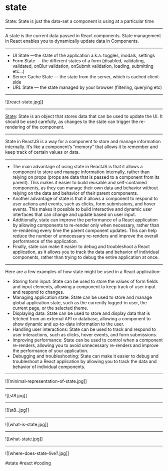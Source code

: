 # state
State: State is just the data-set a component is using at a particular time
***
A state is the current data passed in React components. State management in React enables you to dynamically update data in Components.
***
-   UI State —the state of the application a.k.a. toggles, modals, settings
-   Form State — the different states of a form (disabled, validating, validated, onBlur validation, onSubmit validation, loading, submitting etc…)
-   Server Cache State — the state from the server, which is cached client-side
-   URL State — the state managed by your browser (filtering, querying etc)
***
![[react-state.jpg]]
***
[State](https://pandaquests.medium.com/state-in-reactjs-a8392a7bbcb3): State is an object that stores data that can be used to update the UI. It should be used carefully, as changes to the state can trigger the re-rendering of the component.
***
State in ReactJS is a way for a component to store and manage information internally. It’s like a component’s “memory” that allows it to remember and keep track of certain values or data.
***
-   The main advantage of using state in ReactJS is that it allows a component to store and manage information internally, rather than relying on props (props are data that is passed to a component from its parent). This makes it easier to build reusable and self-contained components, as they can manage their own data and behavior without relying on the data and behavior of their parent components.
-   Another advantage of state is that it allows a component to respond to user actions and events, such as clicks, form submissions, and hover events. This makes it possible to build interactive and dynamic user interfaces that can change and update based on user input.
-   Additionally, state can improve the performance of a React application by allowing components to re-render only when necessary, rather than re-rendering every time the parent component updates. This can help reduce the number of unnecessary re-renders and improve the overall performance of the application.
-   Finally, state can make it easier to debug and troubleshoot a React application, as it allows you to track the data and behavior of individual components, rather than trying to debug the entire application at once.
***
Here are a few examples of how state might be used in a React application:

-   Storing form input: State can be used to store the values of form fields and input elements, allowing a component to keep track of user input and respond to changes.
-   Managing application state: State can be used to store and manage global application state, such as the currently logged-in user, the current page, or the selected theme.
-   Displaying data: State can be used to store and display data that is fetched from an external API or database, allowing a component to show dynamic and up-to-date information to the user.
-   Handling user interactions: State can be used to track and respond to user interactions, such as clicks, hover events, and form submissions.
-   Improving performance: State can be used to control when a component re-renders, allowing you to avoid unnecessary re-renders and improve the performance of your application.
-   Debugging and troubleshooting: State can make it easier to debug and troubleshoot a React application by allowing you to track the data and behavior of individual components.

***
![[minimal-representation-of-state.jpg]]
***
![[st8.jpg]]
***
![[st8_.jpg]]
***
![[what-is-state.jpg]]
***
![[what-state.jpg]]
***
![[where-does-state-live?.jpg]]

#state #react #coding 

